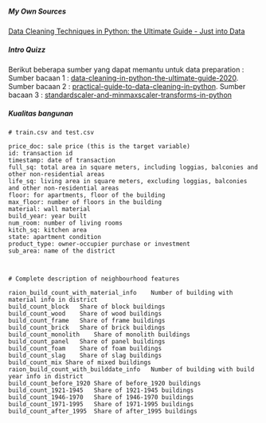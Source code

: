##### My Own Sources
[Data Cleaning Techniques in Python: the Ultimate Guide - Just into Data](https://www.justintodata.com/data-cleaning-techniques-python-guide/)

##### Intro Quizz
Berikut beberapa sumber yang dapat memantu untuk data preparation :
Sumber bacaan 1 : [data-cleaning-in-python-the-ultimate-guide-2020](https://towardsdatascience.com/data-cleaning-in-python-the-ultimate-guide-2020-c63b88bf0a0d "https://towardsdatascience.com/data-cleaning-in-python-the-ultimate-guide-2020-c63b88bf0a0d"). 
Sumber bacaan 2 : [practical-guide-to-data-cleaning-in-python](https://towardsdatascience.com/practical-guide-to-data-cleaning-in-python-f5334320e8e "https://towardsdatascience.com/practical-guide-to-data-cleaning-in-python-f5334320e8e"). 
Sumber bacaan 3 : [standardscaler-and-minmaxscaler-transforms-in-python](https://machinelearningmastery.com/standardscaler-and-minmaxscaler-transforms-in-python/ "https://machinelearningmastery.com/standardscaler-and-minmaxscaler-transforms-in-python/")


##### Kualitas bangunan
```
# train.csv and test.csv

price_doc: sale price (this is the target variable)
id: transaction id
timestamp: date of transaction
full_sq: total area in square meters, including loggias, balconies and other non-residential areas
life_sq: living area in square meters, excluding loggias, balconies and other non-residential areas
floor: for apartments, floor of the building
max_floor: number of floors in the building
material: wall material
build_year: year built
num_room: number of living rooms
kitch_sq: kitchen area
state: apartment condition
product_type: owner-occupier purchase or investment
sub_area: name of the district



# Complete description of neighbourhood features

raion_build_count_with_material_info	Number of building with material info in district
build_count_block	Share of block buildings
build_count_wood	Share of wood buildings
build_count_frame	Share of frame buildings
build_count_brick	Share of brick buildings
build_count_monolith	Share of monolith buildings
build_count_panel	Share of panel buildings
build_count_foam	Share of foam buildings
build_count_slag	Share of slag buildings
build_count_mix	Share of mixed buildings
raion_build_count_with_builddate_info	Number of building with build year info in district
build_count_before_1920	Share of before_1920 buildings
build_count_1921-1945	Share of 1921-1945 buildings
build_count_1946-1970	Share of 1946-1970 buildings
build_count_1971-1995	Share of 1971-1995 buildings
build_count_after_1995	Share of after_1995 buildings


```
